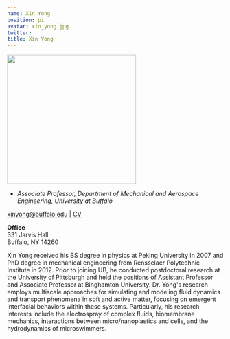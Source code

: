 ```yaml
---
name: Xin Yong
position: pi
avatar: xin_yong.jpg
twitter:
title: Xin Yong
---
```


<img width="300" src="{{site.baseurl}}/images/people/{{page.avatar}}" data-action="zoom">

- _Associate Professor, Department of Mechanical and Aerospace Engineering, University at Buffalo_<br>

<a href="mailto:xinyong@buffalo.edu"><i class="fa fa-envelope-o"></i> xinyong@buffalo.edu</a>
| <a href="/documents/cv-xinyong.pdf"><i class="fa fa-file-pdf-o"></i> CV</a>

**Office**<br>
331 Jarvis Hall<br>
Buffalo, NY 14260

Xin Yong received his BS degree in physics at Peking University in 2007 and PhD degree in mechanical engineering from Rensselaer Polytechnic Institute in 2012. Prior to joining UB, he conducted postdoctoral research at the University of Pittsburgh and held the positions of Assistant Professor and Associate Professor at Binghamton University. Dr. Yong's research employs multiscale approaches for simulating and modeling fluid dynamics and transport phenomena in soft and active matter, focusing on emergent interfacial behaviors within these systems. Particularly, his research interests include the electrospray of complex fluids, biomembrane mechanics, interactions between micro/nanoplastics and cells, and the hydrodynamics of microswimmers.